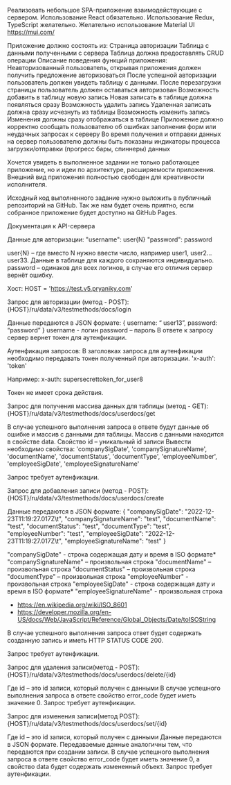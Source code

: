 Реализовать небольшое SPA-приложение взаимодействующие с сервером.
Использование React обязательно. 
Использование Redux, TypeScript желательно.
Желательно использование Material UI https://mui.com/

Приложение должно состоять из:
Страница авторизации
Таблица с данными полученными с сервера
Таблица должна предоставлять CRUD операции
Описание поведения функций приложения:
Неавторизованный пользователь, открывая приложения должен получить предложение авторизоваться
После успешной авторизации пользователь должен увидеть таблицу с данными.
После перезагрузки страницы пользователь должен оставаться авторизован
Возможность добавить в таблицу новую запись
Новая записать в таблице должна появляться сразу
Возможность удалить запись
Удаленная записать должна сразу исчезнуть из таблицы
Возможность изменить запись
Изменения должны сразу отображаться в таблице
Приложение должно корректно сообщать пользователю об ошибках заполнения форм или неудачных запросах к серверу
Во время получения и отправки данных на сервер пользователю должны быть показаны индикаторы процесса загрузки/отправки (прогресс бары, спиннеры) данных

Хочется увидеть в выполненное задании не только работающее приложение, но и идеи по архитектуре, расширяемости приложения. Внешний вид приложения полностью свободен для креативности исполнителя.

Исходный код выполненного задание нужно выложить в публичный репозиторий на GitHub. Так же нам будет очень приятно, если собранное приложение будет доступно на GitHub Pages.

Документация к API-сервера

Данные для авторизации:
"username": user{N}
"password": password

user{N} – где вместо N нужно ввести число, например user1, user2… user33. Данные в таблице для каждого сохраняются индивидуально.
password – одинаков для всех логинов, в случае его отличия сервер вернёт ошибку.

Хост:
HOST = 'https://test.v5.pryaniky.com'


Запрос для авторизации (метод - POST):
{HOST}/ru/data/v3/testmethods/docs/login

Данные передаются в JSON формате:
{ username: “ user13”, password: “password” }
username - логин
password – пароль
В ответе к запросу сервер вернет токен для аутенфикации.

Аутенфикация запросов:
В заголовках запроса для аутенфикации необходимо передавать токен полученный при авторизации.
'x-auth': 'token'

Например:
x-auth: supersecrettoken_for_user8

Токен не имеет срока действия.

Запрос для получения массива данных для таблицы (метод - GET):
{HOST}/ru/data/v3/testmethods/docs/userdocs/get


В случае успешного выполнения запроса в ответе будут данные об ошибке и массив с данными для таблицы. Массив с данными находится в свойстве data.
Свойство id – уникальный id записи 
Вывести необходимо свойства:
    'companySigDate',
    'companySignatureName',
    'documentName',
    'documentStatus',
    'documentType',
    'employeeNumber',
    'employeeSigDate',
    'employeeSignatureName'

Запрос требует аутенфикации.



Запрос для добавления записи (метод - POST):
{HOST}/ru/data/v3/testmethods/docs/userdocs/create

Данные передаются в JSON формате:
{ 
    "companySigDate": "2022-12-23T11:19:27.017Z\t", 
    "companySignatureName": "test", 
    "documentName": "test", 
    "documentStatus": "test", 
    "documentType": "test", 
    "employeeNumber": "test", 
    "employeeSigDate": "2022-12-23T11:19:27.017Z\t", 
    "employeeSignatureName": "test" 
}


"companySigDate" - строка содержащая дату и время в ISO формате* 
"companySignatureName" – произвольная строка
"documentName" – произвольная строка
"documentStatus" – произвольная строка
"documentType" – произвольная строка
"employeeNumber" - произвольная строка
"employeeSigDate" - строка содержащая дату и время в ISO формате*
"employeeSignatureName" - произвольная строка

* https://en.wikipedia.org/wiki/ISO_8601 
* https://developer.mozilla.org/en-US/docs/Web/JavaScript/Reference/Global_Objects/Date/toISOString   

В случае успешного выполнения запроса ответ будет содержать созданную запись и иметь  HTTP STATUS CODE 200.

Запрос требует аутенфикации.

Запрос для удаления записи(метод - POST):
{HOST}/ru/data/v3/testmethods/docs/userdocs/delete/{id}

Где id – это id записи, который получен с данными
В случае успешного выполнения запроса в ответе свойство error_code будет иметь значение 0.
Запрос требует аутенфикации.



Запрос для изменения записи(метод POST):
{HOST}/ru/data/v3/testmethods/docs/userdocs/set/{id}

Где id – это id записи, который получен с данными
Данные передаются в JSON формате.
Передаваемые данные аналогичны тем, что передаются при создании записи.
В случае успешного выполнения запроса в ответе свойство error_code будет иметь значение 0, а свойство data будет содержать измененный объект.
Запрос требует аутенфикации.

